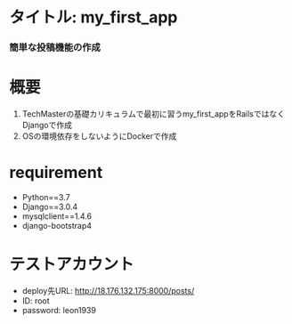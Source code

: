 # タイトル: my_first_app
### 簡単な投稿機能の作成

# 概要
1. TechMasterの基礎カリキュラムで最初に習うmy_first_appをRailsではなくDjangoで作成
2. OSの環境依存をしないようにDockerで作成

# requirement
- Python==3.7
- Django==3.0.4
- mysqlclient==1.4.6
- django-bootstrap4

# テストアカウント
- deploy先URL: http://18.176.132.175:8000/posts/
- ID: root
- password: leon1939